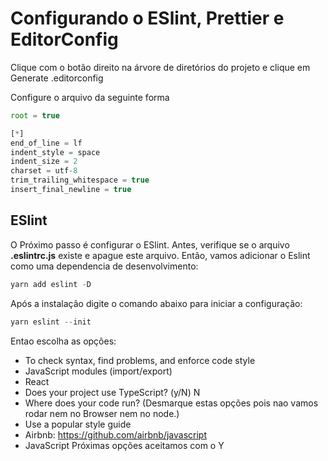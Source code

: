 # Configurando o ESlint, Prettier e EditorConfig

Clique com o botão direito na árvore de diretórios do projeto e clique em Generate .editorconfig

Configure o arquivo da seguinte forma

```js
root = true

[*]
end_of_line = lf
indent_style = space
indent_size = 2
charset = utf-8
trim_trailing_whitespace = true
insert_final_newline = true
```

## ESlint

O Próximo passo é configurar o ESlint. Antes, verifique se o arquivo **.eslintrc.js** existe e apague este arquivo. Então, vamos adicionar o Eslint como uma dependencia de desenvolvimento:

```js
yarn add eslint -D
```

Após a instalação digite o comando abaixo para iniciar a configuração:

```js
yarn eslint --init
```

Entao escolha as opções:

- To check syntax, find problems, and enforce code style
- JavaScript modules (import/export)
- React
- Does your project use TypeScript? (y/N) N
- Where does your code run? (Desmarque estas opções pois nao vamos rodar nem no Browser nem no node.)
- Use a popular style guide
- Airbnb: https://github.com/airbnb/javascript
- JavaScript
  Próximas opções aceitamos com o Y
